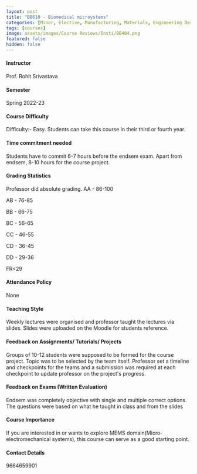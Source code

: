 ```yaml
---
layout: post
title: "BB610 - Biomedical microystems"
categories: [Minor, Elective, Manufacturing, Materials, Engineering Design, Product Design]
tags: [courses]
image: assets/images/Course Reviews/Insti/BB404.png
featured: false
hidden: false
---
```


#### Instructor
Prof. Rohit Srivastava 

#### Semester
Spring 2022-23

#### Course Difficulty
Difficulty:- Easy. Students can take this course in their third or fourth year.

#### Time commitment needed
Students have to commit 6-7 hours before the endsem exam. Apart from endsem, 8-10 hours for the course project. 

#### Grading Statistics
Professor did absolute grading. 
AA - 86-100

AB - 76-85

BB - 66-75

BC - 56-65

CC - 46-55

CD - 36-45

DD - 29-36

FR<29

#### Attendance Policy
None

#### Teaching Style
Weekly lectures were organised and professor taught the lectures via slides. Slides were uploaded on the Moodle for students reference.

#### Feedback on Assignments/ Tutorials/ Projects
Groups of 10-12 students were supposed to be formed for the course project. Topic was to be selected by the team itself. Professor set a timeline and checkpoints for the teams and a submission was required at each checkpoint to update professor on the project's progress. 

#### Feedback on Exams (Written Evaluation)
Endsem was completely objective with single and multiple correct options. The questions were based on what he taught in class and from the slides

#### Course Importance
If you are interested in or wants to explore MEMS domain(Micro-electromechanical systems), this course can serve as a good starting point.

#### Contact Details
9664659901

